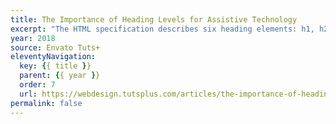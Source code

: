 ```yaml
---
title: The Importance of Heading Levels for Assistive Technology
excerpt: "The HTML specification describes six heading elements: h1, h2, h3, h4, h5, and h6. The number in each of these heading elements reflects its priority, with h1 being the most general and h6 being the most specific"
year: 2018
source: Envato Tuts+
eleventyNavigation:
  key: {{ title }}
  parent: {{ year }}
  order: 7
  url: https://webdesign.tutsplus.com/articles/the-importance-of-heading-levels-for-assistive-technology--cms-31753
permalink: false
---
```

